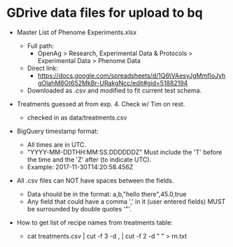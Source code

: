 # GDrive data files for upload to bq

* Master List of Phenome Experiments.xlsx
  * Full path:
    *  OpenAg > Research, Experimental Data & Protocols > Experimental Data > Phenome Data 
  * Direct link:
    * https://docs.google.com/spreadsheets/d/1Q6tVAesyJgMmfIoJyhgOlahM8Gt652MkBr-URakgNcc/edit#gid=51882194
  * Downloaded as .csv and modified to fit current test schema.


* Treatments guessed at from exp. 4.  Check w/ Tim on rest.
  * checked in as data/treatments.csv


* BigQuery timestamp format: 
  * All times are in UTC.
  * "YYYY-MM-DDTHH:MM:SS.DDDDDDZ"  Must include the 'T' before the time and the 'Z' after (to indicate UTC).
  * Example: 2017-11-30T14:20:58.456Z

* All .csv files can NOT have spaces between the fields.  
  * Data should be in the format:  a,b,"hello there",45.0,true
  * Any field that could have a comma ',' in it (user entered fields) MUST
    be surrounded by double quotes '"'.

* How to get list of recipe names from treatments table:
  * cat treatments.csv | cut -f 3 -d , | cut -f 2 -d " " > rn.txt
